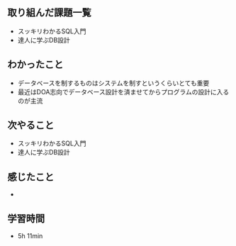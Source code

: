 ## 取り組んだ課題一覧
- スッキリわかるSQL入門
- 達人に学ぶDB設計
## わかったこと
- データベースを制するものはシステムを制すというくらいとても重要
- 最近はDOA志向でデータベース設計を済ませてからプログラムの設計に入るのが主流
## 次やること
- スッキリわかるSQL入門
- 達人に学ぶDB設計
## 感じたこと
-
## 学習時間
- 5h 11min
